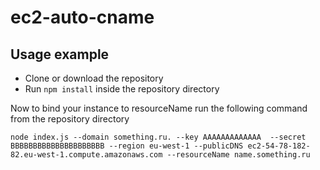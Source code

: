 # ec2-auto-cname

## Usage example

* Clone or download the repository
* Run ```npm install``` inside the repository directory 

Now to bind your instance to resourceName run the following command from the repository directory

```
node index.js --domain something.ru. --key AAAAAAAAAAAAA  --secret BBBBBBBBBBBBBBBBBBBBB --region eu-west-1 --publicDNS ec2-54-78-182-82.eu-west-1.compute.amazonaws.com --resourceName name.something.ru
```
